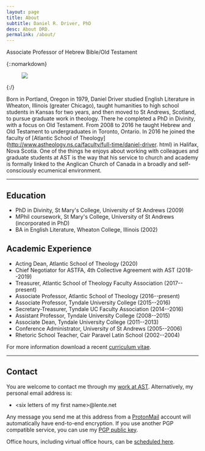 ```yaml
---
layout: page
title: About
subtitle: Daniel R. Driver, PhD
desc: About DRD.
permalink: /about/
---
```


<div class="pretty-links">

<div class="lead lead-about">Associate Professor of Hebrew Bible/Old Testament
</div>

{::nomarkdown}
<figure class="site-profile">
    <img src="{{ site.baseurl }}/assets/img/drd.jpg">
</figure>
{:/}

Born in Portland, Oregon in 1979, Daniel Driver studied English
Literature in Wheaton, Illinois (greater Chicago), taught humanities to
high school students in Kansas for two years, and then moved to St
Andrews, Scotland, to pursue graduate work in theology. There he
completed a PhD in Divinity, with a focus on Old Testament. From 2008 to
2016 he taught Hebrew and Old Testament to undergraduates in Toronto,
Ontario. In 2016 he joined the faculty of [Atlantic School of
Theology](http://www.astheology.ns.ca/faculty/full-time/daniel-driver.
html) in Halifax, Nova Scotia. One of the things he enjoys about working
with colleagues and graduate students at AST is the way that his service
to church and academy is formally linked to the Anglican Church of
Canada in a broadly and self-consciously ecumenical environment.

---

## Education

- PhD in Divinity, St Mary's College, University of St Andrews (2009)
- MPhil coursework, St Mary's College, University of St Andrews (incorporated in PhD)
- BA in English Literature, Wheaton College, Illinois (2002)

## Academic Experience

- Acting Dean, Atlantic School of Theology (2020)
- Chief Negotiator for ASTFA, 4th Collective Agreement with AST (2018--2019)
- Treasurer, Atlantic School of Theology Faculty Association (2017--present)
- Associate Professor, Atlantic School of Theology (2016--present)
- Associate Professor, Tyndale University College (2015--2016)
- Secretary-Treasurer, Tyndale UC Faculty Association (2014--2016)
- Assistant Professor, Tyndale University College (2008--2015)
- Associate Dean, Tyndale University College (2011--2013)
- Conference Administrator, University of St Andrews (2005--2006)
- Rhetoric School Teacher, Cair Paravel Latin School (2002--2004)

For more information download a recent [curriculum vitae](/assets/pdf/Driver_cv.pdf).

---

## Contact

You are welcome to contact me through my [work at
AST](http://www.astheology.ns.ca/faculty/full-time/daniel-driver.html).
Alternatively, my personal email address is:

- \<six letters of my first name>@lente.net

Any message you send me at this address from a [ProtonMail](https://protonmail.com/)
account will automatically have end-to-end encryption. If you use
another PGP compatible service, you can use my [PGP public key](/assets/pgp/publickey-drd.txt).

Office hours, including virtual office hours, can be [scheduled here](https://calendly.com/danieldriver).

</div>
